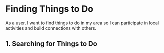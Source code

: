 # Finding Things to Do

As a user, I want to find things to do in my area so I can participate in local activities and build connections with others.

## 1. Searching for Things to Do
